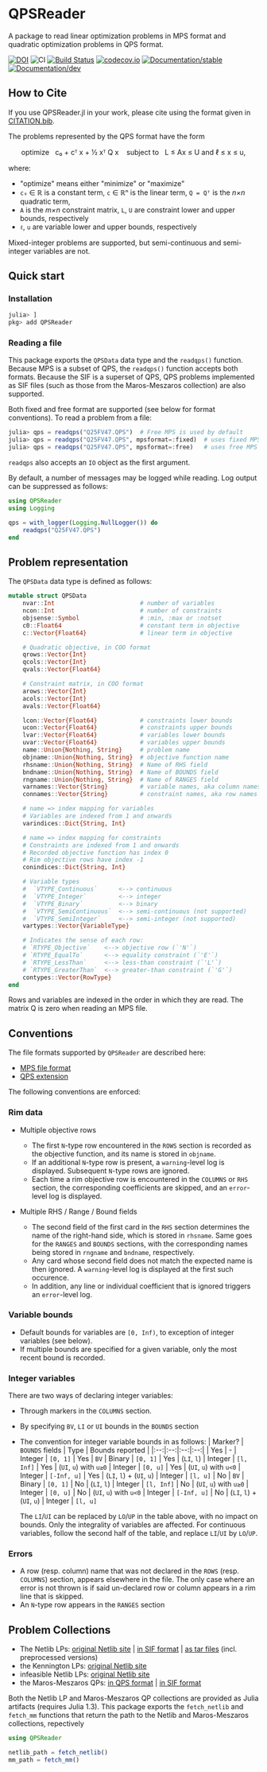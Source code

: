 # QPSReader

A package to read linear optimization problems in MPS format and quadratic optimization problems in QPS format.

[![DOI](https://img.shields.io/badge/DOI-10.5281%2Fzenodo.3996203-blue.svg)](https://doi.org/10.5281/zenodo.3996203)
![CI](https://github.com/JuliaSmoothOptimizers/QPSReader.jl/workflows/CI/badge.svg?branch=main)
[![Build Status](https://api.cirrus-ci.com/github/JuliaSmoothOptimizers/QPSReader.jl.svg)](https://cirrus-ci.com/github/JuliaSmoothOptimizers/QPSReader.jl)
[![codecov.io](https://codecov.io/github/JuliaSmoothOptimizers/QPSReader.jl/coverage.svg?branch=main)](https://codecov.io/github/JuliaSmoothOptimizers/QPSReader.jl?branch=main)
[![Documentation/stable](https://img.shields.io/badge/docs-stable-blue.svg)](https://JuliaSmoothOptimizers.github.io/QPSReader.jl/stable)
[![Documentation/dev](https://img.shields.io/badge/docs-latest-blue.svg)](https://JuliaSmoothOptimizers.github.io/QPSReader.jl/dev)

## How to Cite

If you use QPSReader.jl in your work, please cite using the format given in [CITATION.bib](https://github.com/JuliaSmoothOptimizers/QPSReader.jl/blob/main/CITATION.bib).

The problems represented by the QPS format have the form

<p align="center">
optimize &nbsp; c₀ + cᵀ x + ½ xᵀ Q x
&nbsp;&nbsp;
subject to &nbsp; L ≤ Ax ≤ U and ℓ ≤ x ≤ u,

</p>

where:
* "optimize" means either "minimize" or "maximize"
* `c₀` ∈ ℝ is a constant term, `c` ∈ ℝⁿ is the linear term, `Q = Qᵀ` is the *n×n* quadratic term,
* `A` is the *m×n* constraint matrix, `L`, `U` are constraint lower and upper bounds, respectively
* `ℓ`, `u` are variable lower and upper bounds, respectively

Mixed-integer problems are supported, but semi-continuous and semi-integer variables are not.

## Quick start

### Installation
```julia
julia> ]
pkg> add QPSReader
```

### Reading a file

This package exports the `QPSData` data type and the `readqps()` function.
Because MPS is a subset of QPS, the `readqps()` function accepts both formats.
Because the SIF is a superset of QPS, QPS problems implemented as SIF files (such as those from the Maros-Meszaros collection) are also supported.

Both fixed and free format are supported (see below for format conventions).
To read a problem from a file:
```julia
julia> qps = readqps("Q25FV47.QPS")  # Free MPS is used by default
julia> qps = readqps("Q25FV47.QPS", mpsformat=:fixed)  # uses fixed MPS format
julia> qps = readqps("Q25FV47.QPS", mpsformat=:free)   # uses free MPS format
```

`readqps` also accepts an `IO` object as the first argument.

By default, a number of messages may be logged while reading.
Log output can be suppressed as follows:
```julia
using QPSReader
using Logging

qps = with_logger(Logging.NullLogger()) do
    readqps("Q25FV47.QPS")
end
```

## Problem representation

The `QPSData` data type is defined as follows:

```julia
mutable struct QPSData
    nvar::Int                        # number of variables
    ncon::Int                        # number of constraints
    objsense::Symbol                 # :min, :max or :notset
    c0::Float64                      # constant term in objective
    c::Vector{Float64}               # linear term in objective

    # Quadratic objective, in COO format
    qrows::Vector{Int}
    qcols::Vector{Int}
    qvals::Vector{Float64}

    # Constraint matrix, in COO format
    arows::Vector{Int}
    acols::Vector{Int}
    avals::Vector{Float64}

    lcon::Vector{Float64}            # constraints lower bounds
    ucon::Vector{Float64}            # constraints upper bounds
    lvar::Vector{Float64}            # variables lower bounds
    uvar::Vector{Float64}            # variables upper bounds
    name::Union{Nothing, String}     # problem name
    objname::Union{Nothing, String}  # objective function name
    rhsname::Union{Nothing, String}  # Name of RHS field
    bndname::Union{Nothing, String}  # Name of BOUNDS field
    rngname::Union{Nothing, String}  # Name of RANGES field
    varnames::Vector{String}         # variable names, aka column names
    connames::Vector{String}         # constraint names, aka row names

    # name => index mapping for variables
    # Variables are indexed from 1 and onwards
    varindices::Dict{String, Int}

    # name => index mapping for constraints
    # Constraints are indexed from 1 and onwards
    # Recorded objective function has index 0
    # Rim objective rows have index -1
    conindices::Dict{String, Int}

    # Variable types
    #  `VTYPE_Continuous`      <--> continuous
    #  `VTYPE_Integer`         <--> integer
    #  `VTYPE_Binary`          <--> binary
    #  `VTYPE_SemiContinuous`  <--> semi-continuous (not supported)
    #  `VTYPE_SemiInteger`     <--> semi-integer (not supported)
    vartypes::Vector{VariableType}

    # Indicates the sense of each row:
    # `RTYPE_Objective`    <--> objective row (`'N'`)
    # `RTYPE_EqualTo`      <--> equality constraint (`'E'`)
    # `RTYPE_LessThan`     <--> less-than constraint (`'L'`)
    # `RTYPE_GreaterThan`  <--> greater-than constraint (`'G'`)
    contypes::Vector{RowType}
end
```
Rows and variables are indexed in the order in which they are read.
The matrix Q is zero when reading an MPS file.

## Conventions

The file formats supported by `QPSReader` are described here:
* [MPS file format](http://lpsolve.sourceforge.net/5.5/mps-format.htm)
* [QPS extension](https://doi.org/10.1080/10556789908805768)

The following conventions are enforced:

### Rim data

* Multiple objective rows
    * The first `N`-type row encountered in the `ROWS` section is recorded as the objective function, and its name is stored in `objname`.
    * If an additional `N`-type row is present, a `warning`-level log is displayed. Subsequent `N`-type rows are ignored.
    * Each time a rim objective row is encountered in the `COLUMNS` or `RHS` section, the corresponding coefficients are skipped, and an `error`-level log is displayed.

* Multiple RHS / Range / Bound fields
    * The second field of the first card in the `RHS` section determines the name of the right-hand side, which is stored in `rhsname`. Same goes for the `RANGES` and `BOUNDS` sections, with the corresponding names being stored in `rngname` and `bndname`, respectively.
    * Any card whose second field does not match the expected name is then ignored.
    A `warning`-level log is displayed at the first such occurence.
    * In addition, any line or individual coefficient that is ignored triggers an `error`-level log.

### Variable bounds

* Default bounds for variables are `[0, Inf)`, to exception of integer variables (see below).
* If multiple bounds are specified for a given variable, only the most recent bound is recorded.

### Integer variables

There are two ways of declaring integer variables:

* Through markers in the `COLUMNS` section.
* By specifying `BV`, `LI` or `UI` bounds in the `BOUNDS` section
* The convention for integer variable bounds in as follows:
    | Marker? | `BOUNDS` fields | Type | Bounds reported |
    |:--:|:--:|:--:|:--:|
    | Yes | - | Integer | `[0, 1]`
    | Yes | `BV` | Binary | `[0, 1]`
    | Yes | (`LI`, `l`) | Integer | `[l, Inf]`
    | Yes | (`UI`, `u`) with `u≥0` | Integer | `[0, u]`
    | Yes | (`UI`, `u`) with `u<0` | Integer | `[-Inf, u]`
    | Yes | (`LI`, `l`) + (`UI`, `u`) | Integer | `[l, u]`
    | No | `BV` | Binary | `[0, 1]`
    | No | (`LI`, `l`) | Integer | `[l, Inf]`
    | No | (`UI`, `u`) with `u≥0` | Integer | `[0, u]`
    | No | (`UI`, `u`) with `u<0` | Integer | `[-Inf, u]`
    | No | (`LI`, `l`) + (`UI`, `u`) | Integer | `[l, u]`

    The `LI`/`UI` can be replaced by `LO`/`UP` in the table above, with no impact on bounds. Only the integrality of variables are affected.
    For continuous variables, follow the second half of the table, and replace `LI`/`UI` by `LO`/`UP`.

### Errors

* A row (resp. column) name that was not declared in the `ROWS` (resp. `COLUMNS`) section, appears elsewhere in the file.
The only case where an error is not thrown is if said un-declared row or column appears in a rim line that is skipped.
* An `N`-type row appears in the `RANGES` section


## Problem Collections

* The Netlib LPs: [original Netlib site](http://www.netlib.org/lp) | [in SIF format](http://www.numerical.rl.ac.uk/cute/netlib.html) | [as tar files](http://users.clas.ufl.edu/hager/coap/format.html) (incl. preprocessed versions)
* the Kennington LPs: [original Netlib site](http://www.netlib.org/lp/data/kennington)
* infeasible Netlib LPs: [original Netlib site](http://www.netlib.org/lp/infeas)
* the Maros-Meszaros QPs: [in QPS format](http://www.doc.ic.ac.uk/~im/#DATA) | [in SIF format](https://bitbucket.org/optrove/maros-meszaros/wiki/Home)

Both the Netlib LP and Maros-Meszaros QP collections are provided as Julia artifacts (requires Julia 1.3).
This package exports the `fetch_netlib` and `fetch_mm` functions that return the path to the Netlib and Maros-Meszaros collections, repectively
```julia
using QPSReader

netlib_path = fetch_netlib()
mm_path = fetch_mm()
```
